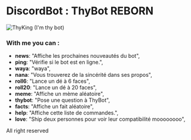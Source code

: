# DiscordBot : ThyBot REBORN

![ThyKing](https://user-images.githubusercontent.com/73226823/211423713-9d9cf464-8400-4f1f-8f7a-64bef80420fc.jpg)
(I'm thy bot)

### With me you can : 

- **news**: "Affiche les prochaines nouveautés du bot",
- **ping**: "Vérifie si le bot est en ligne.",
- **waya**: "waya",
- **nana**: "Vous trouverez de la sincérité dans ses propos",
- **roll6**: "Lance un dé à 6 faces",
- **roll20**: "Lance un dé à 20 faces",
- **meme**: "Affiche un mème aléatoire",
- **thybot**: "Pose une question à ThyBot",
- **facts**: "Affiche un fait aléatoire",
- **help**: "Affiche cette liste de commandes.",
- **love**: "Ship deux personnes pour voir leur compatibilité moooooooo",


All right reserved
